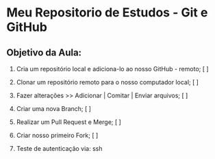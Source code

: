 # Meu Repositorio de Estudos - Git e GitHub

## Objetivo da Aula:

1. Cria um repositório local e adiciona-lo ao nosso GitHub - remoto; [ ]

2. Clonar um repositório remoto para o nosso computador local; [ ]

3. Fazer alterações >> Adicionar | Comitar | Enviar arquivos; [ ]

4. Criar uma nova Branch; [ ]

5. Realizar um Pull Request e Merge; [ ]

6. Criar nosso primeiro Fork; [ ]

88. Teste de autenticação via: ssh